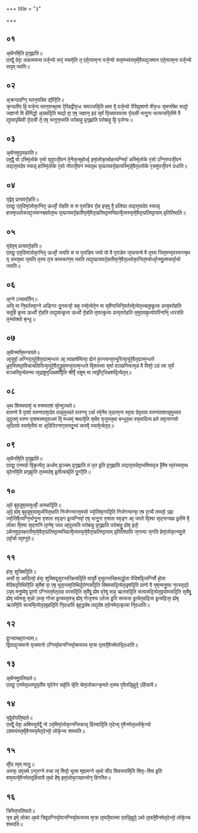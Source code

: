 +++
title = "३"

+++
## ०१
अ᳘थैनमि᳘ति प्र᳘गृह्णाति॥  
एतद्वै᳘ देवा᳘ अकामयन्त पर्ज᳘न्यो रूपं᳘ स्यामे᳘ति त᳘ एते᳘नात्म᳘ना पर्ज᳘न्यो रूप᳘मभवंस्त᳘थै᳘वैतद्य᳘जमान एते᳘नात्म᳘ना पर्ज᳘न्यो रूप᳘म् भवति॥  
## ०२
अ᳘क्रन्ददग्नि᳘ स्तन᳘यन्निव द्यौरि᳘ति॥  
क्र᳘न्दतीव हि᳘ पर्ज᳘न्य स्तन᳘यन्क्षा᳘मा रे᳘रिहद्वीरु᳘धः समञ्जन्नि᳘ति क्षमा वै᳘ पर्ज᳘न्यो रेरिह्य᳘माणो वीरु᳘धः स᳘मनक्ति सद्यो᳘ जज्ञानो वि हीमिद्धो अ᳘ख्यदि᳘ति सद्यो वा᳘ एष᳘ जज्ञान᳘ इदं स᳘र्वं वि᳘ख्यापयत्या रो᳘दसी भानु᳘ना भात्यन्तरि᳘तीमे वै द्या᳘वापृथिवी रो᳘दसी ते᳘ एष᳘ भानुना᳘भाति परोबाहु प्र᳘गृह्णाति परोबाहु हि᳘ प᳘र्जन्यः॥  
## ०३
अ᳘थैनमुपा᳘वहरति॥  
एत᳘द्वै᳘ यो ऽस्मिं᳘लोके र᳘सो य᳘दुपजी᳘वनं ते᳘नैत᳘त्स᳘होर्ध्व᳘ इमां᳘लोका᳘न्रोहत्यग्निर्वा᳘ अस्मिं᳘लोके र᳘सो ऽग्नि᳘रुपजी᳘वनं तद्यत्ता᳘वदेव स्यान्न᳘ हास्मिं᳘लोके र᳘सो नोपजी᳘वनं स्याद᳘थ य᳘त्प्रत्यवरो᳘हत्यस्मि᳘न्ने᳘वैत᳘ल्लोके र᳘समुपजी᳘वनं दधाति॥  
## ०४
य᳘द्वेव᳘ प्रत्यवरो᳘हति॥  
एतद्वा᳘ एत᳘दिमां᳘लोका᳘नित᳘ ऊर्ध्वो᳘ रोहति स स प᳘राङिव रो᳘ह इय᳘मु वै᳘ प्रतिष्ठा तद्यत्ता᳘वदेव स्यात्प्र᳘ हास्मा᳘ल्लोकाद्य᳘जमानश्च्यवेता᳘थ य᳘त्प्रत्यवरो᳘हतीमा᳘मे᳘वैत᳘त्प्रतिष्ठा᳘मभिप्रत्यै᳘त्यस्या᳘मे᳘वैत᳘त्प्रतिष्ठा᳘याम् प्र᳘तितिष्ठति॥  
## ०५
य᳘देव᳘म् प्रत्यवरो᳘हति॥  
एतद्वा᳘ एत᳘दिमांलोका᳘नित᳘ ऊर्ध्वो᳘ जयति स स प᳘राङिव जयो यो वै प᳘राङेव ज᳘यत्यन्ये वै त᳘स्य जित᳘मन्व᳘वस्यन्त्य᳘थ य᳘ उभय᳘था ज᳘यति त᳘स्य त᳘त्र कामचरण᳘म् भवति तद्य᳘त्प्रत्यवरो᳘हतीमा᳘ने᳘वैत᳘ल्लोका᳘नित᳘श्चोर्ध्वा᳘नमु᳘तश्चार्वा᳘चो जयति॥  
## ०६
अ᳘ग्ने ऽभ्यावर्तिन्॥  
अभि᳘ मा नि᳘वर्तस्वा᳘ग्ने अङ्गिरः पु᳘नरूर्जा᳘ सह᳘ रय्ये᳘त्येते᳘न मा स᳘र्वेणाभिनि᳘वर्तस्वे᳘त्येत᳘च्चतुष्कृ᳘त्वः प्रत्य᳘वरोहति चतुर्हि कृ᳘त्व ऊर्ध्वो रो᳘हति तद्या᳘वत्कृ᳘त्व ऊर्ध्वो रो᳘हति ता᳘वत्कृ᳘त्वः प्रत्य᳘वरोहति त᳘मुपावहृ᳘त्योपरिनाभि᳘ धारयति त᳘स्योक्तो ब᳘न्धुः॥  
## ०७
अ᳘थैनमभि᳘मन्त्रयते॥  
आ᳘युर्वा᳘ अग्निरा᳘युरे᳘वैत᳘दात्म᳘न्धत्त आ᳘ त्वाहार्षमित्या᳘ ह्येनं ह᳘रन्त्यन्त᳘रभूरित्या᳘युरे᳘वैत᳘दात्म᳘न्धत्ते ध्रुव᳘स्तिष्ठा᳘विचाचलिरित्या᳘युरे᳘वैत᳘द्ध्रुव᳘मन्त᳘रात्म᳘न्धत्ते वि᳘शस्त्वा स᳘र्वा वाञ्छन्त्वित्य᳘न्नं वै विशो᳘ ऽन्नं त्वा स᳘र्वं वाञ्चत्वि᳘त्येतन्मा त्व᳘द्राष्ट्रम᳘धिभ्रशदि᳘ति श्रीर्वै᳘ राष्ट्रम् मा त्वछ्रीर᳘धिभ्रशदि᳘त्येत᳘त्॥  
## ०८
अ᳘थ शिक्यपाशं᳘ च रुक्भपाशं चो᳘न्मुञ्चते॥  
वारुणो वै पा᳘शो वरुणपाशा᳘देव तत्प्र᳘मुच्यते वारुण्य᳘ ऽर्चा स्वे᳘नैव त᳘दात्म᳘ना स्व᳘या देव᳘तया वरुणपाशात्प्र᳘मुच्यत उ᳘दुत्तमं᳘ वरुण पा᳘शमस्मद᳘वाधमं वि᳘ मध्यमं᳘ श्रथाये᳘ति य᳘थैव य᳘जुस्त᳘था बन्धुर᳘था वय᳘मादित्य व्रते तवा᳘नागसो अ᳘दितये स्यामे᳘तीयं वा अ᳘दितिरनाग᳘सस्तु᳘भ्यं चास्यै᳘ स्यामे᳘त्येत᳘त्॥  
## ०९
अ᳘थैनमि᳘ति प्र᳘गृह्णाति॥  
एतद्वा᳘ एनमदो वि᳘कृत्येत᳘ ऊर्ध्वम् प्रा᳘ञ्चम् प्र᳘गृह्णाति तं त᳘त इ᳘ति प्र᳘गृह्णाति तद्यत्ता᳘वदेवा᳘भविष्यद᳘त्र है᳘वैष व्य᳘रंस्यता᳘थ य᳘देनमि᳘ति प्रगृह्णा᳘ति त᳘स्मादेष᳘ इ᳘तीत्वाथे᳘ति पु᳘नरै᳘ति॥  
## १०
अ᳘ग्रे बृह᳘न्नुष᳘सामूर्ध्वो᳘ अस्थादि᳘ति॥  
अ᳘ग्रे᳘ ह्येष᳘ बृह᳘न्नुष᳘सामूर्ध्वस्ति᳘ष्ठति निर्जगन्वान्त᳘मसो ज्यो᳘तिषा᳘गादि᳘ति निर्जगन्वान्वा᳘ एष रा᳘त्र्यै तमसो᳘ ऽह्ना ज्यो᳘तिषै᳘त्यग्नि᳘र्भानु᳘ना रु᳘शता स्व᳘ङ्ग इ᳘त्यग्निर्वा᳘ एष᳘ भानु᳘ना रु᳘शता स्व᳘ङ्ग आ᳘ जातो वि᳘श्वा स᳘द्नान्यप्रा इ᳘तीमे वै᳘ लोका वि᳘श्वा स᳘द्नानि ता᳘नेष᳘ जात आ᳘पूरयति परोबाहु प्र᳘गृह्णाति परोबाहु᳘ ह्येष᳘ इतो᳘ ऽथैनमुपा᳘वहरतीमा᳘मे᳘वैत᳘त्प्रतिष्ठा᳘म्मभिप्रत्यै᳘त्यस्या᳘मे᳘वैत᳘त्प्रतिष्ठा᳘याम् प्र᳘तितिष्ठति ज᳘गत्या ज᳘गति हेमां᳘लोका᳘नमु᳘तो ऽर्वा᳘चो व्य᳘श्नुते॥  
## ११
हंसः᳘ शुचिषदि᳘ति॥  
असौ वा᳘ आदित्यो᳘ हंसः᳘ शुचिषद्व᳘सुरन्तरिक्षसदि᳘ति वायुर्वै व᳘सुरन्तरिक्षसद्धो᳘ता वेदिषदि᳘त्यग्निर्वै हो᳘ता वेदिषद᳘तिथिरि᳘ति स᳘र्वेषां वा᳘ एष᳘ भूता᳘नाम᳘तिथिर्दुरोणसदि᳘ति विषमसदि᳘त्येत᳘न्नृषदि᳘ति प्राणो वै नृष᳘न्मनु᳘ष्या न᳘रस्त᳘द्यो ऽय᳘म् मनु᳘ष्येषु प्रा᳘णो ऽग्निस्त᳘मेत᳘दाह वरसदि᳘ति स᳘र्वेषु᳘ ह्येष व᳘रेषु सन्न᳘ ऋतसदि᳘ति सत्यसदि᳘त्येत᳘द्व्योमसदि᳘ति स᳘र्वेषु᳘ ह्येष᳘ व्योमसु स᳘न्नो ऽब्जा᳘ गोजा इ᳘त्यब्जा᳘श्च᳘ ह्येष᳘ गोजा᳘श्च ऽर्तजा इ᳘ति सत्यजा इ᳘त्येत᳘दद्रिजा इ᳘त्यद्रिजा᳘ ह्येष᳘ ऋतमि᳘ति सत्यमि᳘त्येत᳘द्बृहदि᳘ति नि᳘दधाति बृह᳘द्ध्येष तद्य᳘देष त᳘देनमेत᳘त्कृत्वा नि᳘दधाति॥  
## १२
द्वा᳘भ्यामक्ष᳘राभ्याम्॥  
द्विपाद्य᳘जमानो य᳘जमानो ऽग्निर्या᳘वानग्निर्या᳘क्त्यस्य मा᳘त्रा ता᳘वतै᳘वैनमेतन्नि᳘दधाति॥  
## १३
अ᳘थैनमु᳘पतिष्ठते॥  
एतद्वा᳘ एनमेत᳘ल्लघूय᳘तीव य᳘देनेन सहे᳘ति चे᳘ति चेमां᳘लोकान्क्र᳘मते त᳘स्मा ए᳘वैतन्नि᳘ह्नुते᳘ ऽहिंसायै॥  
## १४
य᳘द्वे᳘वोपति᳘ष्ठते॥  
एतद्वै᳘ देवा᳘ अबिभयुर्यद्वै᳘ नो ऽय᳘मिमां᳘लोका᳘नन्तिकान्न᳘ हिंस्यादि᳘ति त᳘देभ्य᳘ ए᳘वैनमेत᳘ल्लोके᳘भ्यो ऽशमयंस्त᳘थै᳘वैनमय᳘मेत᳘देभ्यो᳘ लोके᳘भ्यः शमयति॥  
## १५
सी᳘द त्व᳘म् मातुः᳟॥  
अस्या᳘ उप᳘स्थे ऽन्त᳘रग्ने रुचा त्वं᳘ शिवो᳘ भूत्वा म᳘ह्यमग्ने अ᳘थो सीद शिवस्त्वमि᳘ति शिवः᳘-शिव इ᳘ति शम᳘यत्ये᳘वैनमेतद᳘हिंसायै त᳘थो हैष᳘ इमां᳘लोका᳘ञ्छान्तोन᳘ हिनस्ति॥  
## १६
त्रिभिरु᳘पतिष्ठते॥  
त्र᳘य इमे᳘ लोका अ᳘थो त्रिवृ᳘दग्निर्या᳘वानग्निर्या᳘वत्यस्य मा᳘त्रा ता᳘वतै᳘वास्मा एतन्नि᳘ह्नुते᳘ ऽथो ता᳘वतै᳘वैनमेत᳘देभ्यो᳘ लोके᳘भ्यः शमयति॥  